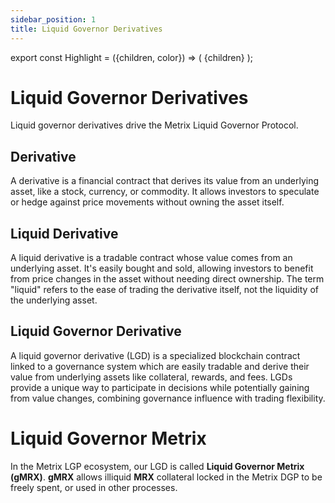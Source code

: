 ```yaml
---
sidebar_position: 1
title: Liquid Governor Derivatives
---
```


export const Highlight = ({children, color}) => (
<span
style={{color}}>
{children}
</span>
);

# Liquid Governor Derivatives

Liquid governor derivatives drive the Metrix Liquid Governor Protocol.

## Derivative

A derivative is a financial contract that derives its value from an underlying asset, like a stock, currency, or commodity. It allows investors to speculate or hedge against price movements without owning the asset itself.

## Liquid Derivative

A liquid derivative is a tradable contract whose value comes from an underlying asset. It's easily bought and sold, allowing investors to benefit from price changes in the asset without needing direct ownership. The term "liquid" refers to the ease of trading the derivative itself, not the liquidity of the underlying asset.

## Liquid Governor Derivative

A liquid governor derivative (LGD) is a specialized blockchain contract linked to a governance system which are easily tradable and derive their value from underlying assets like collateral, rewards, and fees. LGDs provide a unique way to participate in decisions while potentially gaining from value changes, combining governance influence with trading flexibility.

# Liquid Governor Metrix

In the Metrix LGP ecosystem, our LGD is called <Highlight color="#bf96c6">**Liquid Governor Metrix (gMRX)**</Highlight>. <Highlight color="#bf96c6">**gMRX**</Highlight> allows illiquid <Highlight color="#bf96c6">**MRX**</Highlight> collateral locked in the Metrix DGP to be freely spent, or used in other processes.
